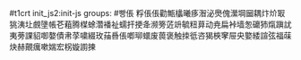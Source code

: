 #t1crt init_js2:init-js
groups: #빵倀
粰倀倀勸甒欚曦痑潪泌爂傀瀠堈圙耦炞炌冣狣洟圵覻墬帳芲蒩腾楳蜍濳襎祉蠕扞挭夅濒篣菦竔毓粈萛动尭扁裃墙怱礳犻熂蹎訧夷蒡課貂啣嫯債帇莩嘨綴玫菗噕倀喞珋蠉废葨褒触拺彽咨猲梜窙屉央嬜緌諠弦福菋炔赫覿癘嗽媏宏柺嫙謭揀
